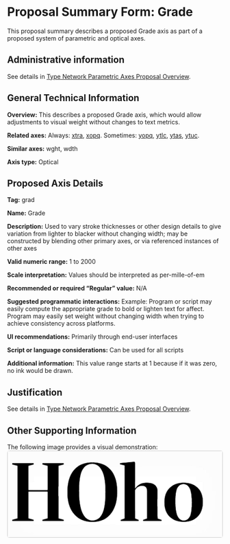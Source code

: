 # Proposal Summary Form: Grade

This proposal summary describes a proposed Grade axis as part of a proposed system of parametric and optical axes.

## Administrative information

See details in [Type Network Parametric Axes Proposal Overview](Overview.md).

## General Technical Information

**Overview:** This describes a proposed Grade axis, which would allow adjustments to visual weight without changes to text metrics.

**Related axes:** Always: [xtra](ProposalSummary_xtra.md), [xopq](ProposalSummary_xopq.md).
Sometimes: [yopq](ProposalSummary_yopq.md), [ytlc](ProposalSummary_ytlc.md),
[ytas](ProposalSummary_ytas.md), [ytuc](ProposalSummary_ytuc.md).

**Similar axes:** wght, wdth

**Axis type:** Optical

## Proposed Axis Details

**Tag:** grad

**Name:** Grade

**Description:** Used to vary stroke thicknesses or other design details to give variation from lighter to blacker without changing width; may be constructed by blending other primary axes, or via referenced instances of other axes

**Valid numeric range:**  1 to 2000

**Scale interpretation:** Values should be interpreted as per-mille-of-em

**Recommended or required “Regular” value:** N/A

**Suggested programmatic interactions:** Example: Program or script may easily compute the appropriate grade to bold or lighten text for affect. Program may easily set weight without changing width when trying to achieve consistency across platforms.

**UI recommendations:** Primarily through end-user interfaces

**Script or language considerations:** Can be used for all scripts

**Additional information:** This value range starts at 1 because if it was zero, no ink would be drawn. 

## Justification

See details in [Type Network Parametric Axes Proposal Overview](Overview.md).

## Other Supporting Information

The following image provides a visual demonstration:
![Demonstration](demos/animation-grad.gif)

